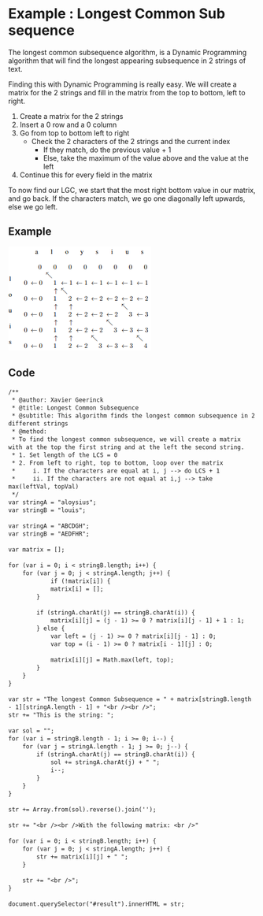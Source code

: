 # Example : Longest Common Sub sequence
The longest common subsequence algorithm, is a Dynamic Programming algorithm that will find the longest appearing subsequence in 2 strings of text.

Finding this with Dynamic Programming is really easy. We will create a matrix for the 2 strings and fill in the matrix from the top to bottom, left to right. 

1. Create a matrix for the 2 strings
2. Insert a 0 row and a 0 column
3. Go from top to bottom left to right
    * Check the 2 characters of the 2 strings and the current index
        * If they match, do the previous value + 1
        * Else, take the maximum of the value above and the value at the left
4. Continue this for every field in the matrix

To now find our LGC, we start that the most right bottom value in our matrix, and go back. If the characters match, we go one diagonally left upwards, else we go left.

## Example
![](/images/datastructures/dynamic_programming_longest_common_subsequence.png)

## Code

```
/**
 * @author: Xavier Geerinck
 * @title: Longest Common Subsequence
 * @subtitle: This algorithm finds the longest common subsequence in 2 different strings
 * @method:
 * To find the longest common subsequence, we will create a matrix with at the top the first string and at the left the second string. 
 * 1. Set length of the LCS = 0
 * 2. From left to right, top to bottom, loop over the matrix
 *     i. If the characters are equal at i, j --> do LCS + 1
 *     ii. If the characters are not equal at i,j --> take max(leftVal, topVal)
 */
var stringA = "aloysius";
var stringB = "louis";

var stringA = "ABCDGH";
var stringB = "AEDFHR";

var matrix = [];

for (var i = 0; i < stringB.length; i++) {
    for (var j = 0; j < stringA.length; j++) {
    		if (!matrix[i]) {
            matrix[i] = [];
        }
        
        if (stringA.charAt(j) == stringB.charAt(i)) {
            matrix[i][j] = (j - 1) >= 0 ? matrix[i][j - 1] + 1 : 1;
        } else {
            var left = (j - 1) >= 0 ? matrix[i][j - 1] : 0;
            var top = (i - 1) >= 0 ? matrix[i - 1][j] : 0;
            
            matrix[i][j] = Math.max(left, top);
        }
    }
}

var str = "The longest Common Subsequence = " + matrix[stringB.length - 1][stringA.length - 1] + "<br /><br />";
str += "This is the string: ";

var sol = "";
for (var i = stringB.length - 1; i >= 0; i--) {
    for (var j = stringA.length - 1; j >= 0; j--) {
        if (stringA.charAt(j) == stringB.charAt(i)) {
            sol += stringA.charAt(j) + " ";
            i--;
        }
    }
}

str += Array.from(sol).reverse().join('');

str += "<br /><br />With the following matrix: <br />"

for (var i = 0; i < stringB.length; i++) {
    for (var j = 0; j < stringA.length; j++) {
        str += matrix[i][j] + " ";
    }
    
    str += "<br />";
}

document.querySelector("#result").innerHTML = str;
```

